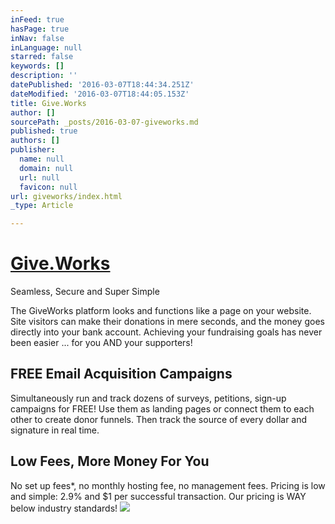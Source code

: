 ```yaml
---
inFeed: true
hasPage: true
inNav: false
inLanguage: null
starred: false
keywords: []
description: ''
datePublished: '2016-03-07T18:44:34.251Z'
dateModified: '2016-03-07T18:44:05.153Z'
title: Give.Works
author: []
sourcePath: _posts/2016-03-07-giveworks.md
published: true
authors: []
publisher:
  name: null
  domain: null
  url: null
  favicon: null
url: giveworks/index.html
_type: Article

---
```

# [Give.Works][0]

Seamless, Secure and Super Simple

The GiveWorks platform looks and functions like a page on your website. Site visitors can make their donations in mere seconds, and the money goes directly into your bank account. Achieving your fundraising goals has never been easier ... for you AND your supporters!

## FREE Email Acquisition Campaigns

Simultaneously run and track dozens of surveys, petitions, sign-up campaigns for FREE! Use them as landing pages or connect them to each other to create donor funnels. Then track the source of every dollar and signature in real time.

## Low Fees, More Money For You

No set up fees\*, no monthly hosting fee, no management fees. Pricing is low and simple: 2.9% and $1 per successful transaction. Our pricing is WAY below industry standards!
![](https://the-grid-user-content.s3-us-west-2.amazonaws.com/be5ccb51-a301-4f1f-841a-63be4e74f292.jpg)

[0]: www.give.works
